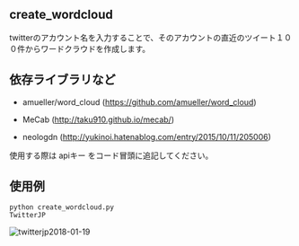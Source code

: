 create_wordcloud
---

twitterのアカウント名を入力することで、そのアカウントの直近のツイート１００件からワードクラウドを作成します。
  
依存ライブラリなど
---
  
* amueller/word_cloud
  (https://github.com/amueller/word_cloud)
  
* MeCab
  (http://taku910.github.io/mecab/)
  
* neologdn
  (http://yukinoi.hatenablog.com/entry/2015/10/11/205006)
  
使用する際は apiキー をコード冒頭に追記してください。

使用例
---


    python create_wordcloud.py
    TwitterJP


![twitterjp2018-01-19](https://user-images.githubusercontent.com/5935989/35131004-172b8d6a-fd07-11e7-8df4-36c0f7bda247.png)
